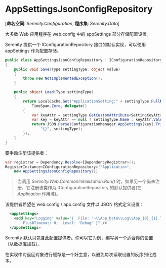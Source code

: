 # AppSettingsJsonConfigRepository

[**命名空间**: *Serenity.Configuration*, **程序集**: *Serenity.Data*]

大多数 Web 应用程序在 web.config 中的 appSettings 部分存储配置设置。 

Serenity 提供一个 IConfigurationRepository 接口的默认实现，可以使用 appSettings 作为配置存储。

```cs
public class AppSettingsJsonConfigRepository : IConfigurationRepository
{
    public void Save(Type settingType, object value)
    {
        throw new NotImplementedException();
    }

    public object Load(Type settingType)
    {
        return LocalCache.Get("ApplicationSetting:" + settingType.FullName,
            TimeSpan.Zero, delegate()
        {
            var keyAttr = settingType.GetCustomAttribute<SettingKeyAttribute>();
            var key = keyAttr == null ? settingType.Name : keyAttr.Value;
            return JSON.Parse(ConfigurationManager.AppSettings[key].TrimToNull() ??
                "{}", settingType);
        });
    }
}
```

要手动注册该提供者：

```cs
var registrar = Dependency.Resolve<IDependencyRegistrar>();
RegisterInstance<IConfigurationRepository>("Application",
    new AppSettingsJsonConfigRepository())
```

> 当调用 *Serenity.Web.CommonInitialization.Run()* 时，如果另一个尚未注册，它注册该类作为 IConfigurationRepository 的默认提供者(在 *Application* 作用域)。


该提供者希望在 web.config / app.config 文件以 JSON 格式定义设置：

```xml
  <appSettings>
    <add key="Logging" value="{  File: '~\\App_Data\\Log\\App_{0}_{1}.log',
        FlushTimeout: 0,  Level: 'Debug' }" />
  </appSettings>
```

Serenity 默认只包含此配置提供者。你可以它为例，编写另一个适合你的设置（从数据库加载）。

在实现中对返回对象进行缓存是一个好主意，以避免每次读取设置的反序列化成本。

